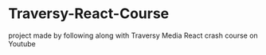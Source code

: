 # Traversy-React-Course
project made by following along with Traversy Media React crash course on Youtube
